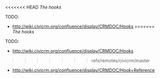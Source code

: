 <<<<<<< HEAD
*The hooks*

TODO:

 * http://wiki.civicrm.org/confluence/display/CRMDOC/Hooks
=======
*The hooks*

TODO:

 * http://wiki.civicrm.org/confluence/display/CRMDOC/Hooks
>>>>>>> refs/remotes/civicrm/master
 * http://wiki.civicrm.org/confluence/display/CRMDOC/Hook+Reference